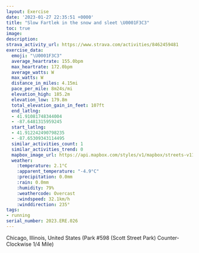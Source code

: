 ```yaml
---
layout: Exercise
date: '2023-01-27 22:35:51 +0000'
title: "Slow Fartlek in the snow and sleet \U0001F3C3"
toc: true
image:
description:
strava_activity_url: https://www.strava.com/activities/8462459481
exercise_data:
  emoji: "\U0001F3C3"
  average_heartrate: 155.0bpm
  max_heartrate: 172.0bpm
  average_watts: W
  max_watts: W
  distance_in_miles: 4.15mi
  pace_per_mile: 8m24s/mi
  elevation_high: 185.2m
  elevation_low: 179.8m
  total_elevation_gain_in_feet: 107ft
  end_latlng:
  - 41.91081748344004
  - -87.6481315959245
  start_latlng:
  - 41.912242490798235
  - -87.65309343114495
  similar_activities_count: 1
  similar_activities_trend: 0
  mapbox_image_url: https://api.mapbox.com/styles/v1/mapbox/streets-v11/static/path-5+787af2-1.0(g%7Bx~Ffl~uOAmBDSjB%7BCb%40m%40NQ%60%40o%40AGKSCwACqFKgO%40k%40G%7D%40%3Fk%40FyABGVUV%5DHCv%40CPDDVBzFFVLNNLRB~%40EVGTQLUBY%40c%40CyBEWS_%40QKKCy%40Di%40FUTKZD%7CA%3FvABRDLRPNFb%40Cb%40%3FZCHELKLa%40Ba%40AcBAi%40EUMUMOOGMAcAD%5BDGFOXEb%40%40nAFbBFTJNH%3FPFn%40A%60%40CXMPUH%5BBUE%7DBEa%40Q%5DQQOIYAc%40Bi%40LKNM%5CCZDxCB%5CJPLNH%40p%40%40l%40GLEPOP%5DB%5B%3FUEcCEWIQQQOIWCc%40BQHUBSRIJCNAZ%40p%40%3FfBBRDPHNFAPJr%40%40l%40EPKPWF%5BB%5BGwCGWIOIISMYCGLaAFOJMRENCpDHd%40LP%5CRjAERCZWJWFe%40GqDCSMUOCOHMAQFmBrA%40~ABz%40%40LFRRNPFfACPCTKLQFQD%5DAoCA%5BGQMSMGWEQ%3FkAJKDGFOV%40PCPBh%40%40p%40DrAFTNPLFN%40Z%3Fx%40KPKLSFODm%40AyBA%5DIWQOMIWEwAHIBSXEf%40BpDJZTTNDHCpAGTMHKH%5BDi%40EuCEQMSKIMEWAaAHYFU%5EEf%40DnCB%5EDLTVFDPB~%40EVGXWHQF%5BAsCCYEOQWSMKEIAGHWDTG%60%40%3FZTLXBVDlBAz%40CVMXIH%5DNe%40Dc%40A%5DGOKS_%40CMA%7B%40AqAB%7D%40DUDIVQREf%40Cl%40BNBVRN%60%40BZBrAAx%40Cb%40I%5EYTc%40FQCM%40a%40AMESMQ%5DE%5BGeBBaBJUFGLGRC%7CA%3FRHNNJTFb%40%3FhCCd%40ETGLKJ%5BLK%40gAEWEQKKWESE_C%3FoBASCKGCiAFk%40DCD%3Fd%40BV%40x%40DbA%3Fl%40Cb%40%3FhACr%40%40%7C%40Db%40At%40),pin-s-s+e5b22e(-87.6514,41.91172),pin-s-f+89ae00(-87.64634999999991,41.91086000000001)/auto/800x800?access_token=pk.eyJ1Ijoiam9zaGJlY2ttYW4iLCJhIjoiY205eWR2aDd1MWZ6djJrbXc4a3M0bWZleiJ9.XiG9OWkNcZk2QzjJbxLB4A
  weather:
    :temperature: 2.1°C
    :apparent_temperature: "-4.9°C"
    :precipitation: 0.0mm
    :rain: 0.0mm
    :humidity: 79%
    :weathercode: Overcast
    :windspeed: 32.1km/h
    :winddirection: 235°
tags:
- running
serial_number: 2023.ERE.026
---
```

Chicago, Illinois, United States (Park #598 (Scott Street Park) Counter-Clockwise 1/4 Mile)
